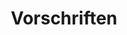 ---
layout: redirect.njk
hideInSitemap: true
tags: level2
key: regulations_de
title: Vorschriften
redirect: /de/guidelines/regulations/app-icons/
parent: guidelines_de
order: 2
---